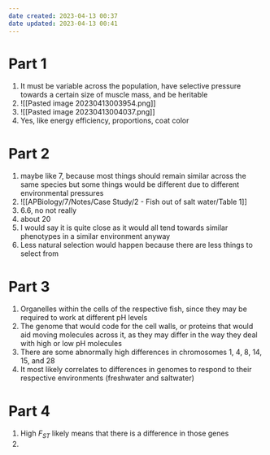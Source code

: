 ```yaml
---
date created: 2023-04-13 00:37
date updated: 2023-04-13 00:41
---
```


# Part 1

1. It must be variable across the population, have selective pressure towards a certain size of muscle mass, and be heritable
2. ![[Pasted image 20230413003954.png]]
3. ![[Pasted image 20230413004037.png]]
4. Yes, like energy efficiency, proportions, coat color

# Part 2

1. maybe like 7, because most things should remain similar across the same species but some things would be different due to different environmental pressures
2. ![[APBiology/7/Notes/Case Study/2 - Fish out of salt water/Table 1]]
3. 6.6, no not really
4. about 20
5. I would say it is quite close as it would all tend towards similar phenotypes in a similar environment anyway
6. Less natural selection would happen because there are less things to select from

# Part 3

1. Organelles within the cells of the respective fish, since they may be required to work at different pH levels
2. The genome that would code for the cell walls, or proteins that would aid moving molecules across it, as they may differ in the way they deal with high or low pH molecules
3. There are some abnormally high differences in chromosomes 1, 4, 8, 14, 15, and 28
4. It most likely correlates to differences in genomes to respond to their respective environments (freshwater and saltwater)

# Part 4

1. High $F_{ST}$ likely means that there is a difference in those genes
2. 
